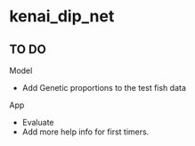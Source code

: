 # kenai_dip_net

TO DO
--------------------
Model

- Add Genetic proportions to the test fish data

App 

- Evaluate
- Add more help info for first timers. 
